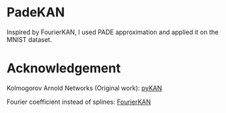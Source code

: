 # PadeKAN
Inspired by FourierKAN, I used PADE approximation and applied it on the MNIST dataset.

# Acknowledgement
Kolmogorov Arnold Networks (Original work): [pyKAN](https://github.com/KindXiaoming/pykan)

Fourier coefficient instead of splines: [FourierKAN](https://github.com/GistNoesis/FourierKAN/)
